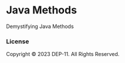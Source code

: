 # Java Methods
Demystifying Java Methods

### License
Copyright &copy; 2023 DEP-11. All Rights Reserved.

